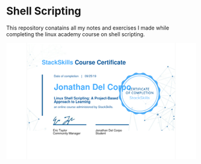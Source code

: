 # Shell Scripting

This repository conatains all my notes and exercises I made
while completing the linux academy course on shell scripting.

![Certificate](./Certificate.png "Certificate")
